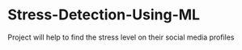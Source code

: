 # Stress-Detection-Using-ML
Project will help to find the stress level on their social media  profiles 
